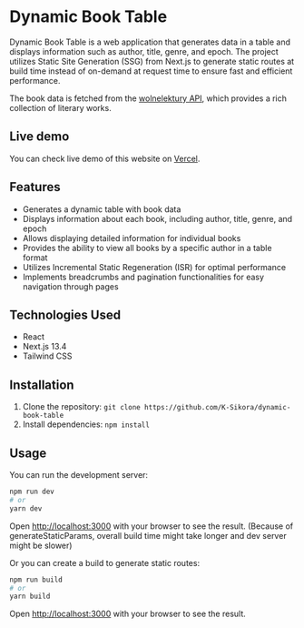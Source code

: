 # Dynamic Book Table

Dynamic Book Table is a web application that generates data in a table and displays information such as author, title, genre, and epoch. The project utilizes Static Site Generation (SSG) from Next.js to generate static routes at build time instead of on-demand at request time to ensure fast and efficient performance.

The book data is fetched from the [wolnelektury API](https://wolnelektury.pl/api/), which provides a rich collection of literary works.

## Live demo

You can check live demo of this website on [Vercel](https://dynamic-book-table.vercel.app/).

## Features

- Generates a dynamic table with book data
- Displays information about each book, including author, title, genre, and epoch
- Allows displaying detailed information for individual books
- Provides the ability to view all books by a specific author in a table format
- Utilizes Incremental Static Regeneration (ISR) for optimal performance
- Implements breadcrumbs and pagination functionalities for easy navigation through pages

## Technologies Used

- React
- Next.js 13.4
- Tailwind CSS

## Installation

1. Clone the repository: `git clone https://github.com/K-Sikora/dynamic-book-table`
2. Install dependencies: `npm install`

## Usage

You can run the development server:

```bash
npm run dev
# or
yarn dev
```

Open [http://localhost:3000](http://localhost:3000) with your browser to see the result. (Because of generateStaticParams, overall build time might take longer and dev server might be slower)

Or you can create a build to generate static routes:

```bash
npm run build
# or
yarn build
```

Open [http://localhost:3000](http://localhost:3000) with your browser to see the result.
